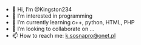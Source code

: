 - 👋 Hi, I’m @Kingston234
- 👀 I’m interested in programming
- 🌱 I’m currently learning c++, python, HTML, PHP
- 💞️ I’m looking to collaborate on ...
- 📫 How to reach me: k.sosnapro@onet.pl

<!---
Kingston234/Kingston234 is a ✨ special ✨ repository because its `README.md` (this file) appears on your GitHub profile.
You can click the Preview link to take a look at your changes.
--->
